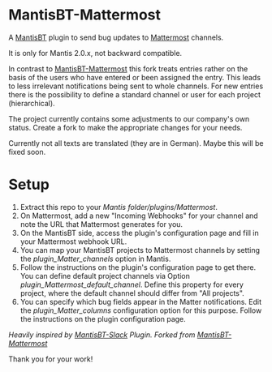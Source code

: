 MantisBT-Mattermost
==============

A [MantisBT](http://www.mantisbt.org/) plugin to send bug updates to [Mattermost](https://about.mattermost.com/)
channels.

It is only for Mantis 2.0.x, not backward compatible.

In contrast to [MantisBT-Mattermost](https://github.com/aalasolutions/MantisBT-Mattermost) this fork treats entries rather on the basis of the users who have entered or been assigned the entry. This leads to less irrelevant notifications being sent to whole channels. For new entries there is the possibility to define a standard channel or user for each project (hierarchical).

The project currently contains some adjustments to our company's own status. Create a fork to make the appropriate changes for your needs.

Currently not all texts are translated (they are in German). Maybe this will be fixed soon.


# Setup
1. Extract this repo to your *Mantis folder/plugins/Mattermost*.
2. On Mattermost, add a new "Incoming Webhooks" for your channel and note the URL that Mattermost generates
for you.
3. On the MantisBT side, access the plugin's configuration page and fill in your Mattermost webhook URL.
4. You can map your MantisBT projects to Mattermost channels by setting the *plugin_Matter_channels* option in
Mantis.
5. Follow the instructions on the plugin's configuration page to get there. You can define default project channels
via Option *plugin_Mattermost_default_channel*. Define this property for every project, where the default channel
should differ from "All projects".
6. You can specify which bug fields appear in the Matter notifications. Edit the *plugin_Matter_columns* configuration
option for this purpose.  Follow the instructions on the plugin configuration page.


_Heavily inspired by [MantisBT-Slack](https://github.com/infojunkie/MantisBT-Slack) Plugin._
_Forked from [MantisBT-Mattermost](https://github.com/aalasolutions/MantisBT-Mattermost)_

Thank you for your work!